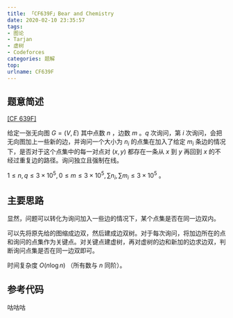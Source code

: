 ```yaml
---
title: 「CF639F」Bear and Chemistry
date: 2020-02-10 23:35:57
tags:
- 图论
- Tarjan
- 虚树
- Codeforces
categories: 题解
top:
urlname: CF639F
---
```


## 题意简述

[[CF 639F]](https://codeforces.com/problemset/problem/639/F)

给定一张无向图 $G = (V, E)$ 其中点数 $n$ ，边数 $m$ 。$q$ 次询问，第 $i$ 次询问，会把无向图加上一些新的边，并询问一个大小为 $n_i$ 的点集在加入了给定 $m_i$ 条边的情况下，是否对于这个点集中的每一对点对 $(x, y)$ 都存在一条从 $x$ 到 $y$ 再回到 $x$ 的不经过重复边的路径。询问独立且强制在线。

$1\le n, q\le 3\times 10^5, 0\le m\le 3\times 10^5, \sum{n_i}, \sum{m_i} \le 3\times 10^5$ 。

<!-- more -->

## 主要思路

显然，问题可以转化为询问加入一些边的情况下，某个点集是否在同一边双内。

可以先将原先给的图缩成边双，然后建成边双树。对于每次询问，将加边所在的点和询问的点集作为关键点。对关键点建虚树，再对虚树的边和新加的边求边双，判断询问点集是否在同一边双即可。

时间复杂度 $O(n\log n)$ （所有数与 $n$ 同阶）。

## 参考代码

咕咕咕